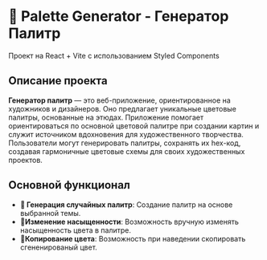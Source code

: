 # 🎨 Palette Generator - Генератор Палитр
Проект на React + Vite с использованием Styled Components 

## Описание проекта

**Генератор палитр** — это веб-приложение, ориентированное на художников и дизайнеров. Оно предлагает уникальные цветовые палитры, основанные на этюдах. Приложение помогает ориентироваться по основной цветовой палитре при создании картин и служит источником вдохновения для художественного творчества. Пользователи могут генерировать палитры, сохранять их hex-код, создавая гармоничные цветовые схемы для своих художественных проектов.

## Основной функционал

- **🔲 Генерация случайных палитр**: Создание палитр на основе выбранной темы.
- **🎨Изменение насыщенности**: Возможность вручную изменять насыщенность цвета в палитре.
- **💾Копирование цвета**: Возможность при наведении скопировать сгененированый цвет.
